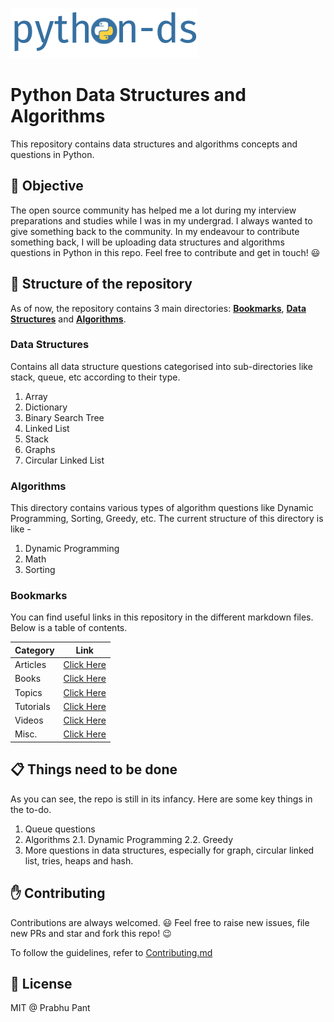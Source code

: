 ![logo](logo/logo.png)

# Python Data Structures and Algorithms

This repository contains data structures and algorithms concepts and questions in Python.

## :dart: Objective

The open source community has helped me a lot during my interview preparations and studies while I was in my undergrad. I always wanted to give something back to the community. In my endeavour to contribute something back, I will be uploading data structures and algorithms questions in Python in this repo. Feel free to contribute and get in touch! :smiley:

## :file_folder: Structure of the repository

As of now, the repository contains 3 main directories: [**Bookmarks**](bookmarks), [**Data Structures**](data_structures) and [**Algorithms**](algorithms).

### Data Structures

Contains all data structure questions categorised into sub-directories like stack, queue, etc according to their type.

1. Array
2. Dictionary
3. Binary Search Tree
4. Linked List
5. Stack
6. Graphs
7. Circular Linked List

### Algorithms

This directory contains various types of algorithm questions like Dynamic Programming, Sorting, Greedy, etc. The current structure of this directory is like -

1. Dynamic Programming
2. Math
3. Sorting

### Bookmarks

You can find useful links in this repository in the different markdown files. Below is a table of contents.

| Category | Link |
| :-- | :--: |
| Articles | [Click Here](https://github.com/prabhupant/python-ds/blob/master/bookmarks/articles.md) |
| Books | [Click Here](https://github.com/prabhupant/python-ds/blob/master/bookmarks/books.md) |
| Topics | [Click Here](https://github.com/prabhupant/python-ds/blob/master/bookmarks/topics.md) |
| Tutorials | [Click Here](https://github.com/prabhupant/python-ds/blob/master/bookmarks/tutorials.md) |
| Videos | [Click Here](https://github.com/prabhupant/python-ds/blob/master/bookmarks/videos.md) |
| Misc. | [Click Here](https://github.com/prabhupant/python-ds/blob/master/bookmarks/misc.md) |

## :clipboard: Things need to be done

As you can see, the repo is still in its infancy. Here are some key things in the to-do.

1. Queue questions
2. Algorithms
    2.1. Dynamic Programming
    2.2. Greedy
3. More questions in data structures, especially for graph, circular linked list, tries, heaps and hash.

## :raised_hand: Contributing

Contributions are always welcomed. :smiley:
Feel free to raise new issues, file new PRs and star and fork this repo! :wink:

To follow the guidelines, refer to [Contributing.md](CONTRIBUTING.md)


## :page_facing_up: License

MIT @ Prabhu Pant
